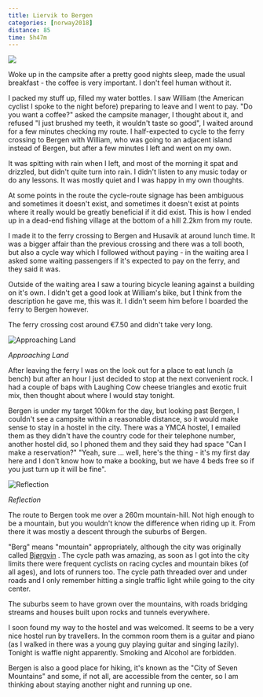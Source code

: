```yaml
---
title: Liervik to Bergen
categories: [norway2018]
distance: 85
time: 5h47m
---
```



<img class="image-right" src="/images/norway/2018-07-05/map.png"/>

Woke up in the campsite after a pretty good nights sleep, made the usual
breakfast - the coffee is very important. I don't feel human without it.

I packed my stuff up, filled my water bottles. I saw William (the American
cyclist I spoke to the night before) preparing to leave and I went to pay. "Do
you want a coffee?" asked the campsite manager, I thought about it, and
refused "I just brushed my teeth, it wouldn't taste so good", I waited around
for a few minutes checking my route. I half-expected to cycle to the ferry
crossing to Bergen with William, who was going to an adjacent island instead
of Bergen, but after a few minutes I left and went on my own.

It was spitting with rain when I left, and most of the morning it spat and
drizzled, but didn't quite turn into rain. I didn't listen to any music today
or do any lessons. It was mostly quiet and I was happy in my own thoughts.

At some points in the route the cycle-route signage has been ambiguous and
sometimes it doesn't exist, and sometimes it doesn't exist at points where it
really would be greatly beneficial if it did exist. This is how I ended up in
a dead-end fishing village at the bottom of a hill 2.2km from my route.

I made it to the ferry crossing to Bergen and Husavik at around lunch time. It
was a bigger affair than the previous crossing and there was a toll booth, but
also a cycle way which I followed without paying - in the waiting area I asked
some waiting passengers if it's expected to pay on the ferry, and they said it
was.

Outside of the waiting area I saw a touring bicycle leaning against a building
on it's own. I didn't get a good look at William's bike, but I think from the
description he gave me, this was it. I didn't seem him before I boarded the
ferry to Bergen however.

The ferry crossing cost around €7.50 and didn't take very long.

![Approaching Land](/images/norway/2018-07-05/IMG_20180705_121841.jpg)

*Approaching Land*

After leaving the ferry I was on the look out for a place to eat lunch (a
bench) but after an hour I just decided to stop at the next convenient rock. I
had a couple of baps with Laughing Cow cheese triangles and exotic fruit mix,
then thought about where I would stay tonight.

Bergen is under my target 100km for the day, but looking past Bergen, I
couldn't see a campsite within a reasonable distance, so it would make sense
to stay in a hostel in the city. There was a YMCA hostel, I emailed them as
they didn't have the country code for their telephone number, another hostel
did, so I phoned them and they said they had space "Can I make a reservation?"
"Yeah, sure ... well, here's the thing - it's my first day here and I don't
know how to make a booking, but we have 4 beds free so if you just turn up it
will be fine".

![Reflection](/images/norway/2018-07-05/IMG_20180705_100010.jpg)

*Reflection*

The route to Bergen took me over a 260m mountain-hill. Not high enough to be a
mountain, but you wouldn't know the difference when riding up it. From there
it was mostly a descent through the suburbs of Bergen.

"Berg" means "mountain" appropriately, although the city was originally called
[Bjørgvin](https://en.wikipedia.org/wiki/Bergen) . The cycle path was amazing,
as soon as I got into the city limits there were frequent cyclists on racing
cycles and mountain bikes (of all ages), and lots of runners too. The cycle
path threaded over and under roads and I only remember hitting a single
traffic light while going to the city center.

The suburbs seem to have grown over the mountains, with roads bridging streams
and houses built upon rocks and tunnels everywhere.

I soon found my way to the hostel and was welcomed. It seems to be a very nice
hostel run by travellers. In the common room them is a guitar and piano (as I
walked in there was a young guy playing guitar and singing lazily). Tonight is
waffle night apparently. Smoking and Alcohol are forbidden.

Bergen is also a good place for hiking, it's known as the "City of Seven
Mountains" and some, if not all, are accessible from the center, so I am
thinking about staying another night and running up one.
